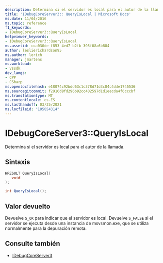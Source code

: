 ```yaml
---
description: Determina si el servidor es local para el autor de la llamada.
title: 'IDebugCoreServer3:: QueryIsLocal | Microsoft Docs'
ms.date: 11/04/2016
ms.topic: reference
f1_keywords:
- IDebugCoreServer3::QueryIsLocal
helpviewer_keywords:
- IDebugCoreServer3::QueryIsLocal
ms.assetid: cca030de-f853-4ed7-b2fb-395f08a6b884
author: leslierichardson95
ms.author: lerich
manager: jmartens
ms.workload:
- vssdk
dev_langs:
- CPP
- CSharp
ms.openlocfilehash: e18074c92bdd63c1c378d71d3c84c4dde1745536
ms.sourcegitcommit: f2916d8fd296b92cc402597d1d1eecda4f6cccbf
ms.translationtype: MT
ms.contentlocale: es-ES
ms.lasthandoff: 03/25/2021
ms.locfileid: "105054314"
---
```

# <a name="idebugcoreserver3queryislocal"></a>IDebugCoreServer3::QueryIsLocal
Determina si el servidor es local para el autor de la llamada.

## <a name="syntax"></a>Sintaxis

```cpp
HRESULT QueryIsLocal(
   void
);
```

```csharp
int QueryIsLocal();
```

## <a name="return-value"></a>Valor devuelto
 Devuelve `S_OK` para indicar que el servidor es local. Devuelve `S_FALSE` si el servidor se ejecuta desde una instancia de msvsmon.exe, que se utiliza normalmente para la depuración remota.

## <a name="see-also"></a>Consulte también
- [IDebugCoreServer3](../../../extensibility/debugger/reference/idebugcoreserver3.md)

